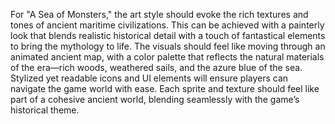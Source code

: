For "A Sea of Monsters," the art style should evoke the rich textures and tones of ancient maritime civilizations. This can be achieved with a painterly look that blends realistic historical detail with a touch of fantastical elements to bring the mythology to life. The visuals should feel like moving through an animated ancient map, with a color palette that reflects the natural materials of the era—rich woods, weathered sails, and the azure blue of the sea. Stylized yet readable icons and UI elements will ensure players can navigate the game world with ease. Each sprite and texture should feel like part of a cohesive ancient world, blending seamlessly with the game’s historical theme.
